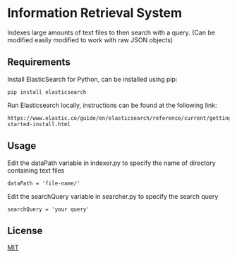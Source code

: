 # Information Retrieval System
Indexes large amounts of text files to then search with a query. (Can be modified easily modified to work with raw JSON objects)

## Requirements
Install ElasticSearch for Python, can be installed using pip:
```
pip install elasticsearch
```
Run Elasticsearch locally, instructions can be found at the following link:
```
https://www.elastic.co/guide/en/elasticsearch/reference/current/getting-started-install.html
```
## Usage
Edit the dataPath variable in indexer.py to specify the name of directory containing text files
```
dataPath = 'file-name/'
```
Edit the searchQuery variable in searcher.py to specify the search query
```
searchQuery = 'your query'
```
## License
[MIT](LICENSE)

